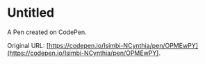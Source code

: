 # Untitled

A Pen created on CodePen.

Original URL: [https://codepen.io/Isimbi-NCynthia/pen/OPMEwPY](https://codepen.io/Isimbi-NCynthia/pen/OPMEwPY).

